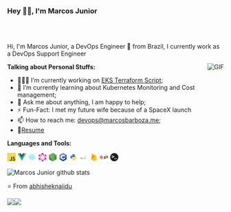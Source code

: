 ### Hey 👋🏽, I'm Marcos Junior

<br />
<br />

Hi, I'm Marcos Junior, a DevOps Engineer 🚀 from Brazil, I currently work as a DevOps Support Engineer

  <img align="right" alt="GIF" src="https://media.giphy.com/media/836HiJc7pgzy8iNXCn/giphy.gif" />
  
**Talking about Personal Stuffs:**

- 👨🏽‍💻 I’m currently working on [EKS Terraform Script]();
- 🌱 I’m currently learning about Kubernetes Monitoring and Cost management; 
- 💬 Ask me about anything, I am happy to help;
- ⚡️ Fun-Fact: I met my future wife because of a SpaceX launch
- 📫 How to reach me: devops@marcosbarboza.me;
- 📝[Resume]([https://drive.google.com/file/d/1TIgJ7rDBUYSkbs_QNcIEttJ5BFaIW3nn/view](https://drive.google.com/file/d/1id0_32ZgoIBkxUtbsEJozCE5rZ4hqewp/view?usp=sharing))

**Languages and Tools:**  

<code><img height="20" src="https://raw.githubusercontent.com/github/explore/80688e429a7d4ef2fca1e82350fe8e3517d3494d/topics/javascript/javascript.png"></code>
<code><img height="20" src="https://raw.githubusercontent.com/github/explore/80688e429a7d4ef2fca1e82350fe8e3517d3494d/topics/vue/vue.png"></code>
<code><img height="20" src="https://raw.githubusercontent.com/github/explore/80688e429a7d4ef2fca1e82350fe8e3517d3494d/topics/react/react.png"></code>
<code><img height="20" src="https://raw.githubusercontent.com/github/explore/5c058a388828bb5fde0bcafd4bc867b5bb3f26f3/topics/graphql/graphql.png"></code>
<code><img height="20" src="https://raw.githubusercontent.com/github/explore/80688e429a7d4ef2fca1e82350fe8e3517d3494d/topics/nodejs/nodejs.png"></code>
<code><img height="20" src="https://raw.githubusercontent.com/github/explore/80688e429a7d4ef2fca1e82350fe8e3517d3494d/topics/cpp/cpp.png"></code>
<code><img height="20" src="https://raw.githubusercontent.com/github/explore/80688e429a7d4ef2fca1e82350fe8e3517d3494d/topics/python/python.png"></code>
<code><img height="20" src="https://raw.githubusercontent.com/github/explore/80688e429a7d4ef2fca1e82350fe8e3517d3494d/topics/mysql/mysql.png"></code>
<code><img height="20" src="https://raw.githubusercontent.com/github/explore/80688e429a7d4ef2fca1e82350fe8e3517d3494d/topics/firebase/firebase.png"></code>
<code><img height="20" src="https://raw.githubusercontent.com/github/explore/80688e429a7d4ef2fca1e82350fe8e3517d3494d/topics/git/git.png"></code>
<code><img height="20" src="https://raw.githubusercontent.com/github/explore/80688e429a7d4ef2fca1e82350fe8e3517d3494d/topics/terminal/terminal.png"></code>



![Marcos Junior github stats](https://github-readme-stats.vercel.app/api?username=abhisheknaiidu&show_icons=true&hide_border=true)

⭐️ From [abhisheknaiidu](https://github.com/abhisheknaiidu)


<a href="https://github.com/abhisheknaiidu/A-POP">
  <img align="left" src="https://github-readme-stats.vercel.app/api/pin/?username=abhisheknaiidu&repo=A-POP" />
</a>

<a href="https://github.com/abhisheknaiidu/IIITDMJ-GPA">
  <img align="left" src="https://github-readme-stats.vercel.app/api/pin/?username=abhisheknaiidu&repo=IIITDMJ-GPA" />
</a>
